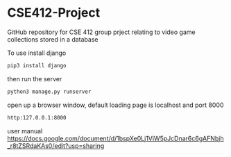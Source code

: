 # CSE412-Project
GitHub repository for CSE 412 group prject relating to video game collections stored in a database

To use install django
```bash
pip3 install django
```
then run the server
```bash
python3 manage.py runserver
```
open up a browser window, default loading page is localhost and port 8000
```bash
http:127.0.0.1:8000
```
user manual https://docs.google.com/document/d/1bspXe0Lj1ViW5pJcDnar6c6gAFNbjh_r8tZSRdaKAs0/edit?usp=sharing
